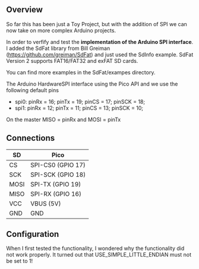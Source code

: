 
## Overview
So far this has been just a Toy Project, but with the addition of SPI we can now take on more complex Arduino projects.

In order to verfify and test the __implementation of the Arduino SPI interface__. I added the SdFat library from Bill Greiman (https://github.com/greiman/SdFat) and just used the SdInfo example. SdFat Version 2 supports FAT16/FAT32 and exFAT SD cards.

You can find more examples in the SdFat/exampes directory.

The Arduino HardwareSPI interface using the Pico API and we use the following default pins

- spi0:  pinRx = 16; pinTx = 19; pinCS = 17; pinSCK = 18;
- spi1:  pinRx = 12; pinTx = 11; pinCS = 13; pinSCK = 10;

On the master MISO = pinRx and MOSI = pinTx
 
## Connections

 SD   | Pico              
------|-------------------
 CS   | SPI-CS0 (GPIO 17) 
 SCK  | SPI-SCK (GPIO 18) 
 MOSI | SPI-TX (GPIO 19)  
 MISO | SPI-RX (GPIO 16)  
 VCC  | VBUS (5V)         
 GND  | GND               

## Configuration
When I first tested the functionality, I wondered why the functionality did not work properly. It turned out that USE_SIMPLE_LITTLE_ENDIAN must not be set to 1!
